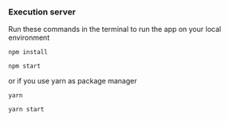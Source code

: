 ### Execution server

Run these commands in the terminal to run the app on your local environment

    npm install

    npm start

or if you use yarn as package manager

    yarn

    yarn start
